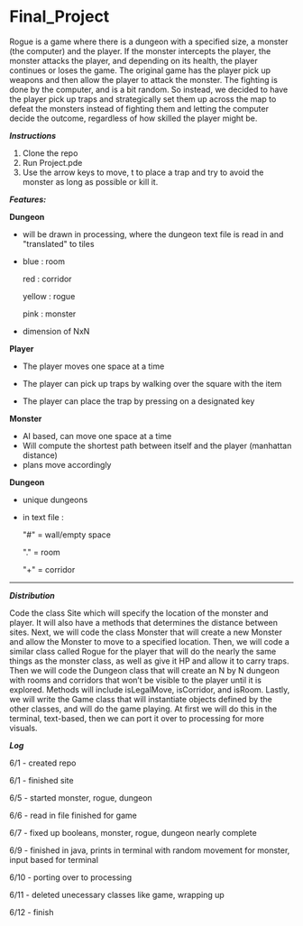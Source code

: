 # Final_Project

Rogue is a game where there is a dungeon with a specified size, a monster (the computer) and the player. If the monster intercepts the player, the monster attacks the player, and depending on its health, the player continues or loses the game. The original game has the player pick up weapons and then allow the player to attack the monster. The fighting is done by the computer, and is a bit random. So instead, we decided to have the player pick up traps and strategically set them up across the map to defeat the monsters instead of fighting them and letting the computer decide the outcome, regardless of how skilled the player might be. 

**_Instructions_**
1. Clone the repo
2. Run Project.pde
3. Use the arrow keys to move, t to place a trap and try to avoid the monster as long as possible or kill it.

**_Features:_** 

**Dungeon**

- will be drawn in processing, where the dungeon text file is read in and "translated" to tiles

- blue : room

  red : corridor
  
  yellow : rogue
  
  pink : monster

- dimension of NxN


**Player**

- The player moves one space at a time

- The player can pick up traps by walking over the square with the item

- The player can place the trap by pressing on a designated key

**Monster**
- AI based, can move one space at a time
- Will compute the shortest path between itself and the player (manhattan distance)
- plans move accordingly

**Dungeon**
 - unique dungeons
 - in text file :
 
   "#" = wall/empty space
   
   "." = room
   
   "+" = corridor
--------------------------------------------------------------------------------------
**_Distribution_**

Code the class Site which will specify the location of the monster and player. It will also have a methods that determines the distance between sites.
Next, we will code the class Monster that will create a new Monster and allow the Monster to move to a specified location.
Then, we will code a similar class called Rogue for the player that will do the nearly the same things as the monster class, as well as give it HP and allow it to carry traps. 
Then we will code the Dungeon class that will create an N by N dungeon with rooms and corridors that won’t be visible to the player until it is explored. Methods will include isLegalMove, isCorridor, and isRoom.
Lastly, we will write the Game class that will instantiate objects defined by the other classes, and will do the game playing. 
At first we will do this in the terminal, text-based, then we can port it over to processing for more visuals.

**_Log_**

6/1 - created repo

6/1 - finished site

6/5 - started monster, rogue, dungeon

6/6 - read in file finished for game

6/7 - fixed up booleans, monster, rogue, dungeon nearly complete

6/9 - finished in java, prints in terminal with random movement for monster, input based for terminal

6/10 - porting over to processing

6/11 - deleted unecessary classes like game, wrapping up

6/12 - finish
